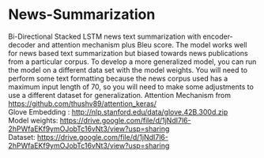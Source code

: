 # News-Summarization
Bi-Directional Stacked LSTM news text summarization with encoder-decoder and attention mechanism plus Bleu score.
The model works well for news based text summarization but biased towards news publications from a particular corpus. To develop a more generalized model, you can run the model on a different data set with the model weights. You will need to perform some text formatting because the news corpus used has a maximum input length of 70, so you will need to make some adjustments to use a different dataset for generalization.
Attention Mechanism from https://github.com/thushv89/attention_keras/ <br>
Glove Embedding : http://nlp.stanford.edu/data/glove.42B.300d.zip <br>
Model weights: https://drive.google.com/file/d/1jNdI7l6-2hPWfaEKf9ymOJobTc16vNt3/view?usp=sharing <br>
Dataset: https://drive.google.com/file/d/1jNdI7l6-2hPWfaEKf9ymOJobTc16vNt3/view?usp=sharing

